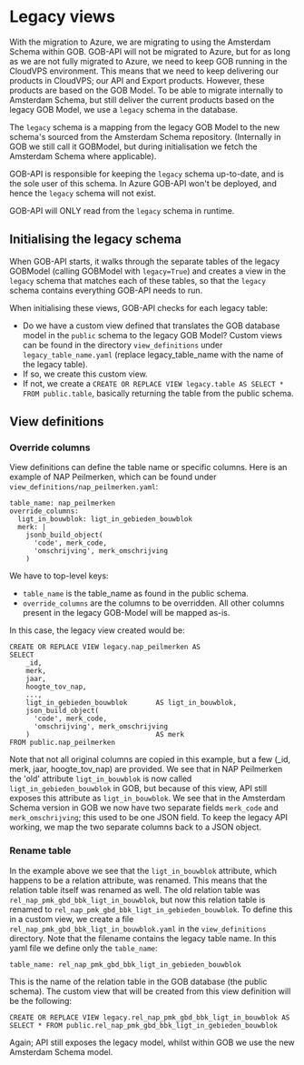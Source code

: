 # Legacy views

With the migration to Azure, we are migrating to using the Amsterdam Schema within GOB. GOB-API will not be migrated
to Azure, but for as long as we are not fully migrated to Azure, we need to keep GOB running in the CloudVPS
environment. This means that we need to keep delivering our products in CloudVPS; our API and Export products.
However, these products are based on the GOB Model. To be able to migrate internally to Amsterdam Schema, but still
deliver the current products based on the legacy GOB Model, we use a `legacy` schema in the database.

The `legacy` schema is a mapping from the legacy GOB Model to the new schema's sourced from the Amsterdam Schema
repository. (Internally in GOB we still call it GOBModel, but during initialisation we fetch the Amsterdam Schema
where applicable).

GOB-API is responsible for keeping the `legacy` schema up-to-date, and is the sole user of this schema. In Azure
GOB-API won't be deployed, and hence the `legacy` schema will not exist.

GOB-API will ONLY read from the `legacy` schema in runtime.

## Initialising the legacy schema
When GOB-API starts, it walks through the separate tables of the legacy GOBModel (calling GOBModel with `legacy=True`) 
and creates a view in the `legacy` schema that matches each of these tables, so that the `legacy` schema contains
everything GOB-API needs to run.

When initialising these views, GOB-API checks for each legacy table:
- Do we have a custom view defined that translates the GOB database model in the `public` schema to the legacy GOB
Model? Custom views can be found in the directory `view_definitions` under `legacy_table_name.yaml` (replace
legacy_table_name with the name of the legacy table).
- If so, we create this custom view.
- If not, we create a `CREATE OR REPLACE VIEW legacy.table AS SELECT * FROM public.table`, basically returning the
table from the public schema.

## View definitions

### Override columns
View definitions can define the table name or specific columns. Here is an example of NAP Peilmerken, which can be
found under `view_definitions/nap_peilmerken.yaml`:

    table_name: nap_peilmerken
    override_columns:
      ligt_in_bouwblok: ligt_in_gebieden_bouwblok
      merk: |
        jsonb_build_object(
          'code', merk_code,
          'omschrijving', merk_omschrijving
        )

We have to top-level keys:
- `table_name` is the table_name as found in the public schema.
- `override_columns` are the columns to be overridden. All other columns present in the legacy GOB-Model will be
mapped as-is.

In this case, the legacy view created would be:

    CREATE OR REPLACE VIEW legacy.nap_peilmerken AS
    SELECT
        _id,
        merk,
        jaar,
        hoogte_tov_nap,
        ...,
        ligt_in_gebieden_bouwblok       AS ligt_in_bouwblok,
        json_build_object(
          'code', merk_code,
          'omschrijving', merk_omschrijving
        )                               AS merk
    FROM public.nap_peilmerken

Note that not all original columns are copied in this example, but a few (_id, merk, jaar, hoogte_tov_nap) are
provided. We see that in NAP Peilmerken the 'old' attribute `ligt_in_bouwblok` is now called
`ligt_in_gebieden_bouwblok` in GOB, but because of this view, API still exposes this attribute as `ligt_in_bouwblok`.
We see that in the Amsterdam Schema version in GOB we now have two separate fields `merk_code` and `merk_omschrijving`;
this used to be one JSON field. To keep the legacy API working, we map the two separate columns back to a JSON object.

### Rename table
In the example above we see that the `ligt_in_bouwblok` attribute, which happens to be a relation attribute, was
renamed. This means that the relation table itself was renamed as well. The old relation table was
`rel_nap_pmk_gbd_bbk_ligt_in_bouwblok`, but now this relation table is renamed to 
`rel_nap_pmk_gbd_bbk_ligt_in_gebieden_bouwblok`. To define this in a custom view, we create a file
`rel_nap_pmk_gbd_bbk_ligt_in_bouwblok.yaml` in the `view_definitions` directory. Note that the filename contains the
legacy table name. In this yaml file we define only the `table_name`:

    table_name: rel_nap_pmk_gbd_bbk_ligt_in_gebieden_bouwblok

This is the name of the relation table in the GOB database (the public schema). The custom view that will be created
from this view definition will be the following:

    CREATE OR REPLACE VIEW legacy.rel_nap_pmk_gbd_bbk_ligt_in_bouwblok AS
    SELECT * FROM public.rel_nap_pmk_gbd_bbk_ligt_in_gebieden_bouwblok

Again; API still exposes the legacy model, whilst within GOB we use the new Amsterdam Schema model.
